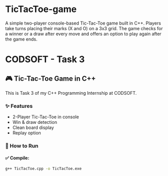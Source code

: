 # TicTacToe-game
A simple two-player console-based Tic-Tac-Toe game built in C++. Players take turns placing their marks (X and O) on a 3x3 grid. The game checks for a winner or a draw after every move and offers an option to play again after the game ends.
# CODSOFT - Task 3

## 🎮 Tic-Tac-Toe Game in C++

This is Task 3 of my C++ Programming Internship at CODSOFT.

### ✨ Features
- 2-Player Tic-Tac-Toe in console
- Win & draw detection
- Clean board display
- Replay option

### 🚀 How to Run

#### ✅ Compile:
```bash
g++ TicTacToe.cpp -o TicTacToe.exe
